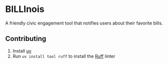 # BILLInois

A friendly civic engagement tool that notifies users about their favorite bills.



## Contributing

1. Install [uv](https://docs.astral.sh/uv/getting-started/installation/)
2. Run `uv install tool ruff` to install the [Ruff](https://github.com/astral-sh/ruff) linter

